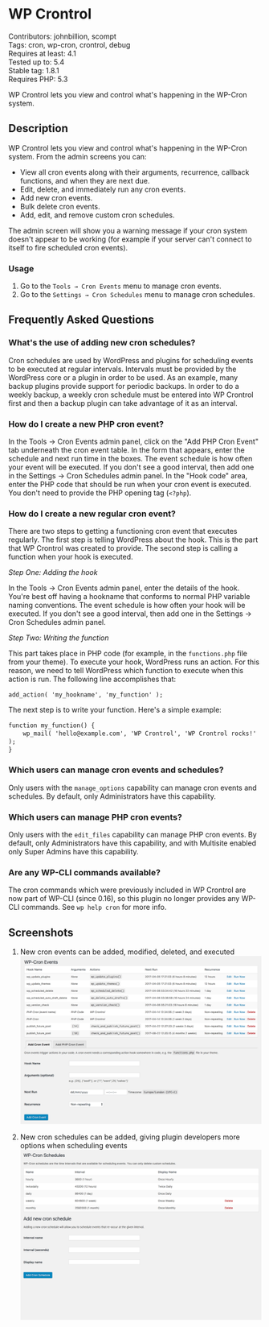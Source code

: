 # WP Crontrol #

Contributors: johnbillion, scompt  
Tags: cron, wp-cron, crontrol, debug  
Requires at least: 4.1  
Tested up to: 5.4  
Stable tag: 1.8.1  
Requires PHP: 5.3  

WP Crontrol lets you view and control what's happening in the WP-Cron system.

## Description ##

WP Crontrol lets you view and control what's happening in the WP-Cron system. From the admin screens you can:

 * View all cron events along with their arguments, recurrence, callback functions, and when they are next due.
 * Edit, delete, and immediately run any cron events.
 * Add new cron events.
 * Bulk delete cron events.
 * Add, edit, and remove custom cron schedules.

The admin screen will show you a warning message if your cron system doesn't appear to be working (for example if your server can't connect to itself to fire scheduled cron events).

### Usage ###

1. Go to the `Tools → Cron Events` menu to manage cron events.
2. Go to the `Settings → Cron Schedules` menu to manage cron schedules.

## Frequently Asked Questions ##

### What's the use of adding new cron schedules? ###

Cron schedules are used by WordPress and plugins for scheduling events to be executed at regular intervals. Intervals must be provided by the WordPress core or a plugin in order to be used. As an example, many backup plugins provide support for periodic backups. In order to do a weekly backup, a weekly cron schedule must be entered into WP Crontrol first and then a backup plugin can take advantage of it as an interval.

### How do I create a new PHP cron event? ###

In the Tools → Cron Events admin panel, click on the "Add PHP Cron Event" tab underneath the cron event table. In the form that appears, enter the schedule and next run time in the boxes. The event schedule is how often your event will be executed. If you don't see a good interval, then add one in the Settings → Cron Schedules admin panel. In the "Hook code" area, enter the PHP code that should be run when your cron event is executed. You don't need to provide the PHP opening tag (`<?php`).

### How do I create a new regular cron event? ###

There are two steps to getting a functioning cron event that executes regularly. The first step is telling WordPress about the hook. This is the part that WP Crontrol was created to provide. The second step is calling a function when your hook is executed.

*Step One: Adding the hook*

In the Tools → Cron Events admin panel, enter the details of the hook. You're best off having a hookname that conforms to normal PHP variable naming conventions. The event schedule is how often your hook will be executed. If you don't see a good interval, then add one in the Settings → Cron Schedules admin panel.

*Step Two: Writing the function*

This part takes place in PHP code (for example, in the `functions.php` file from your theme). To execute your hook, WordPress runs an action. For this reason, we need to tell WordPress which function to execute when this action is run. The following line accomplishes that:

	add_action( 'my_hookname', 'my_function' );

The next step is to write your function. Here's a simple example:

	function my_function() {
		wp_mail( 'hello@example.com', 'WP Crontrol', 'WP Crontrol rocks!' );
	}

### Which users can manage cron events and schedules? ###

Only users with the `manage_options` capability can manage cron events and schedules. By default, only Administrators have this capability.

### Which users can manage PHP cron events? ###

Only users with the `edit_files` capability can manage PHP cron events. By default, only Administrators have this capability, and with Multisite enabled only Super Admins have this capability.

### Are any WP-CLI commands available? ###

The cron commands which were previously included in WP Crontrol are now part of WP-CLI (since 0.16), so this plugin no longer provides any WP-CLI commands. See `wp help cron` for more info.

## Screenshots ##

1. New cron events can be added, modified, deleted, and executed<br>![](.wordpress-org/screenshot-1.png)

2. New cron schedules can be added, giving plugin developers more options when scheduling events<br>![](.wordpress-org/screenshot-2.png)

<!-- changelog -->
